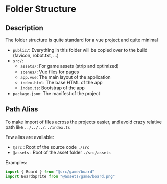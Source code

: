 # Folder Structure

## Description

The folder structure is quite standard for a vue project and quite minimal

- `public/`: Everything in this folder will be copied over to the build (favicon, robot.txt, ...)
- `src/`:
  - `assets/`: For game assets (strip and optimized)
  - `scenes/`: Vue files for pages
  - `app.vue`: The main layout of the application
  - `index.html`: The base HTML of the app
  - `index.ts`: Bootstrap of the app
- `package.json`: The manifest of the project

## Path Alias

To make import of files across the projects easier, and avoid crazy relative path like `../../../../index.ts`

Few alias are available:

- `@src` : Root of the source code `./src`
- `@assets` : Root of the asset folder `./src/assets`

Examples:

```ts
import { Board } from "@src/game/board"
import BoardSprite from "@assets/game/board.png"
```
